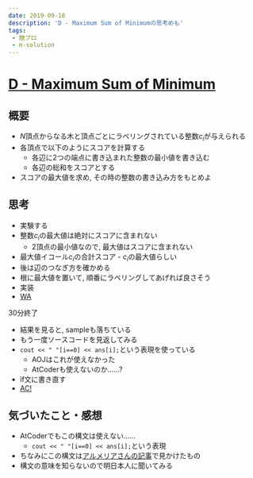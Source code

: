 ```yaml
---
date: 2019-09-18
description: 'D - Maximum Sum of Minimumの思考めも'
tags:
 - 競プロ
 - m-solution
---
```


# [D - Maximum Sum of Minimum](https://atcoder.jp/contests/m-solutions2019/tasks/m_solutions2019_d)
## 概要
 - $N$頂点からなる木と頂点ごとにラベリングされている整数$c_i$が与えられる
 - 各頂点で以下のようにスコアを計算する
   - 各辺に2つの端点に書き込まれた整数の最小値を書き込む
   - 各辺の総和をスコアとする
 - スコアの最大値を求め, その時の整数の書き込み方をもとめよ

## 思考
 - 実験する
 - 整数$c_i$の最大値は絶対にスコアに含まれない
   - 2頂点の最小値なので, 最大値はスコアに含まれない
 - 最大値イコール$c_i$の合計スコア - $c_i$の最大値らしい
 - 後は辺のつなぎ方を確かめる
 - 根に最大値を置いて, 順番にラベリングしてあげれば良さそう
 - 実装
 - [WA](https://atcoder.jp/contests/m-solutions2019/submissions/7592428)

30分終了

 - 結果を見ると, sampleも落ちている
 - もう一度ソースコードを見返してみる
 - `cout << " "[i==0] << ans[i];`という表現を使っている
   - AOJはこれが使えなかった
   - AtCoderも使えないのか......?
 - if文に書き直す
 - [AC!](https://atcoder.jp/contests/m-solutions2019/submissions/7608392)

## 気づいたこと・感想
 - AtCoderでもこの構文は使えない......
   - `cout << " "[i==0] << ans[i];`という表現
 - ちなみにこの構文は[アルメリアさんの記事](https://betrue12.hateblo.jp/entry/2019/09/07/171628)で見かけたもの
 - 構文の意味を知らないので明日本人に聞いてみる
